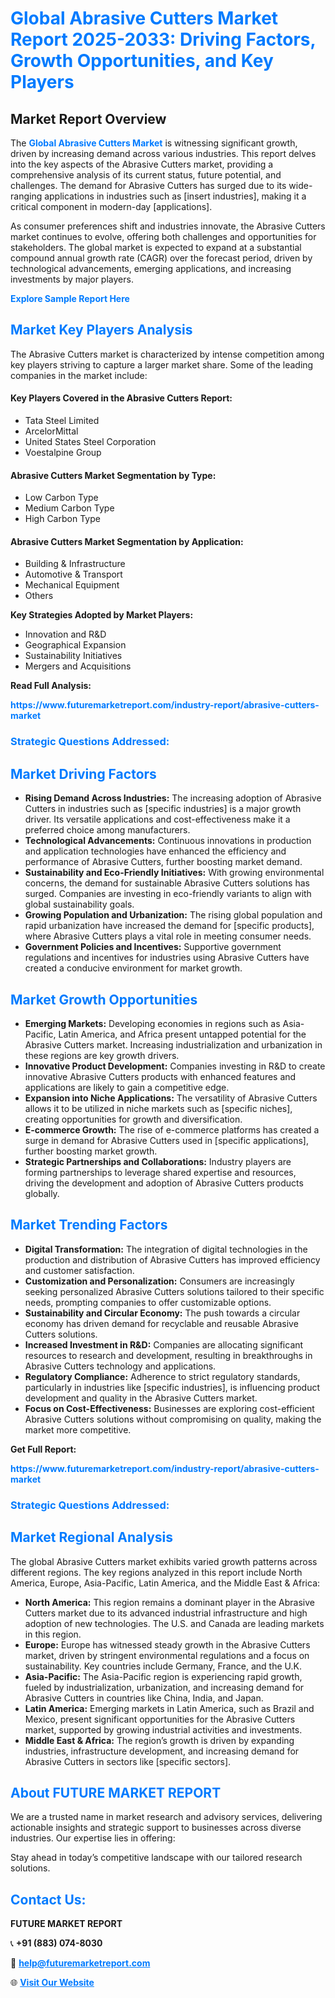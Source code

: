 <h1 style="color: #007BFF;">Global Abrasive Cutters Market Report 2025-2033: Driving Factors, Growth Opportunities, and Key Players</h1>

<section id="overview">
<h2>Market Report Overview</h2>
<p>The <a href="https://www.futuremarketreport.com/industry-report/abrasive-cutters-market" style="color: #007BFF; text-decoration: none;"><strong>Global Abrasive Cutters Market</strong></a> is witnessing significant growth, driven by increasing demand across various industries. This report delves into the key aspects of the Abrasive Cutters market, providing a comprehensive analysis of its current status, future potential, and challenges. The demand for Abrasive Cutters has surged due to its wide-ranging applications in industries such as [insert industries], making it a critical component in modern-day [applications].</p>
<p>As consumer preferences shift and industries innovate, the Abrasive Cutters market continues to evolve, offering both challenges and opportunities for stakeholders. The global market is expected to expand at a substantial compound annual growth rate (CAGR) over the forecast period, driven by technological advancements, emerging applications, and increasing investments by major players.</p>
</section>

<section id="overview">
<p><a href="https://www.futuremarketreport.com/request-sample/reportId=33031" style="color: #007BFF; text-decoration: none;"><strong>Explore Sample Report Here</strong></a></p>
</section>

<section id="key-players">
<h2 style="color: #007BFF;">Market Key Players Analysis</h2>
<p>The Abrasive Cutters market is characterized by intense competition among key players striving to capture a larger market share. Some of the leading companies in the market include:</p>
<h4>Key Players Covered in the Abrasive Cutters Report:</h4>
<ul><li>Tata Steel Limited</li><li>ArcelorMittal</li><li>United States Steel Corporation</li><li>Voestalpine Group</li></ul>
<h4>Abrasive Cutters Market Segmentation by Type:</h4>
<ul><li>Low Carbon Type</li><li>Medium Carbon Type</li><li>High Carbon Type</li></ul>

<h4>Abrasive Cutters Market Segmentation by Application:</h4>
<ul><li>Building &amp; Infrastructure</li><li>Automotive &amp; Transport</li><li>Mechanical Equipment</li><li>Others</li></ul>
<p><strong>Key Strategies Adopted by Market Players:</strong></p>
<ul>
<li>Innovation and R&D</li>
<li>Geographical Expansion</li>
<li>Sustainability Initiatives</li>
<li>Mergers and Acquisitions</li>
</ul>
</section>

<section>
<p><strong>Read Full Analysis: </strong></p><a href="https://www.futuremarketreport.com/industry-report/abrasive-cutters-market" style="color: #007BFF; text-decoration: none;"><strong>https://www.futuremarketreport.com/industry-report/abrasive-cutters-market</strong></a>
<h3 style="color: #007BFF;">Strategic Questions Addressed:</h3>
</section>

<section id="driving-factors">
<h2 style="color: #007BFF;">Market Driving Factors</h2>
<ul>
<li><strong>Rising Demand Across Industries:</strong> The increasing adoption of Abrasive Cutters in industries such as [specific industries] is a major growth driver. Its versatile applications and cost-effectiveness make it a preferred choice among manufacturers.</li>
<li><strong>Technological Advancements:</strong> Continuous innovations in production and application technologies have enhanced the efficiency and performance of Abrasive Cutters, further boosting market demand.</li>
<li><strong>Sustainability and Eco-Friendly Initiatives:</strong> With growing environmental concerns, the demand for sustainable Abrasive Cutters solutions has surged. Companies are investing in eco-friendly variants to align with global sustainability goals.</li>
<li><strong>Growing Population and Urbanization:</strong> The rising global population and rapid urbanization have increased the demand for [specific products], where Abrasive Cutters plays a vital role in meeting consumer needs.</li>
<li><strong>Government Policies and Incentives:</strong> Supportive government regulations and incentives for industries using Abrasive Cutters have created a conducive environment for market growth.</li>
</ul>
</section>

<section id="growth-opportunities">
<h2 style="color: #007BFF;">Market Growth Opportunities</h2>
<ul>
<li><strong>Emerging Markets:</strong> Developing economies in regions such as Asia-Pacific, Latin America, and Africa present untapped potential for the Abrasive Cutters market. Increasing industrialization and urbanization in these regions are key growth drivers.</li>
<li><strong>Innovative Product Development:</strong> Companies investing in R&D to create innovative Abrasive Cutters products with enhanced features and applications are likely to gain a competitive edge.</li>
<li><strong>Expansion into Niche Applications:</strong> The versatility of Abrasive Cutters allows it to be utilized in niche markets such as [specific niches], creating opportunities for growth and diversification.</li>
<li><strong>E-commerce Growth:</strong> The rise of e-commerce platforms has created a surge in demand for Abrasive Cutters used in [specific applications], further boosting market growth.</li>
<li><strong>Strategic Partnerships and Collaborations:</strong> Industry players are forming partnerships to leverage shared expertise and resources, driving the development and adoption of Abrasive Cutters products globally.</li>
</ul>
</section>

<section id="trending-factors">
<h2 style="color: #007BFF;">Market Trending Factors</h2>
<ul>
<li><strong>Digital Transformation:</strong> The integration of digital technologies in the production and distribution of Abrasive Cutters has improved efficiency and customer satisfaction.</li>
<li><strong>Customization and Personalization:</strong> Consumers are increasingly seeking personalized Abrasive Cutters solutions tailored to their specific needs, prompting companies to offer customizable options.</li>
<li><strong>Sustainability and Circular Economy:</strong> The push towards a circular economy has driven demand for recyclable and reusable Abrasive Cutters solutions.</li>
<li><strong>Increased Investment in R&D:</strong> Companies are allocating significant resources to research and development, resulting in breakthroughs in Abrasive Cutters technology and applications.</li>
<li><strong>Regulatory Compliance:</strong> Adherence to strict regulatory standards, particularly in industries like [specific industries], is influencing product development and quality in the Abrasive Cutters market.</li>
<li><strong>Focus on Cost-Effectiveness:</strong> Businesses are exploring cost-efficient Abrasive Cutters solutions without compromising on quality, making the market more competitive.</li>
</ul>
</section>

<section>
<p><strong>Get Full Report: </strong></p><a href="https://www.futuremarketreport.com/industry-report/abrasive-cutters-market" style="color: #007BFF; text-decoration: none;"><strong>https://www.futuremarketreport.com/industry-report/abrasive-cutters-market</strong></a>
<h3 style="color: #007BFF;">Strategic Questions Addressed:</h3>
</section>


<section id="regional-analysis">
<h2 style="color: #007BFF;">Market Regional Analysis</h2>
<p>The global Abrasive Cutters market exhibits varied growth patterns across different regions. The key regions analyzed in this report include North America, Europe, Asia-Pacific, Latin America, and the Middle East & Africa:</p>
<ul>
<li><strong>North America:</strong> This region remains a dominant player in the Abrasive Cutters market due to its advanced industrial infrastructure and high adoption of new technologies. The U.S. and Canada are leading markets in this region.</li>
<li><strong>Europe:</strong> Europe has witnessed steady growth in the Abrasive Cutters market, driven by stringent environmental regulations and a focus on sustainability. Key countries include Germany, France, and the U.K.</li>
<li><strong>Asia-Pacific:</strong> The Asia-Pacific region is experiencing rapid growth, fueled by industrialization, urbanization, and increasing demand for Abrasive Cutters in countries like China, India, and Japan.</li>
<li><strong>Latin America:</strong> Emerging markets in Latin America, such as Brazil and Mexico, present significant opportunities for the Abrasive Cutters market, supported by growing industrial activities and investments.</li>
<li><strong>Middle East & Africa:</strong> The region’s growth is driven by expanding industries, infrastructure development, and increasing demand for Abrasive Cutters in sectors like [specific sectors].</li>
</ul>
</section>

<footer>
<h2 style="color: #007BFF;">About FUTURE MARKET REPORT</h2>
<p>We are a trusted name in market research and advisory services, delivering actionable insights and strategic support to businesses across diverse industries. Our expertise lies in offering:</p>

<p>Stay ahead in today’s competitive landscape with our tailored research solutions.</p>

<h2 style="color: #007BFF;">Contact Us:</h2>
<p><strong>FUTURE MARKET REPORT</strong></p>
<p>📞 <strong>+91 (883) 074-8030</strong></p>
<p>📧 <strong><a href="mailto:help@futuremarketreport.com" style="color: #007BFF;">help@futuremarketreport.com</a></strong></p>
<p>🌐 <strong><a href="https://www.futuremarketreport.com/" style="color: #007BFF;">Visit Our Website</a></strong></p>
</footer>